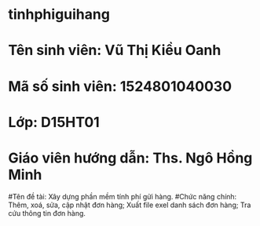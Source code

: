 # tinhphiguihang
# Tên sinh viên: Vũ Thị Kiều Oanh
# Mã số sinh viên: 1524801040030
# Lớp: D15HT01
# Giáo viên hướng dẫn: Ths. Ngô Hồng Minh
#Tên đề tài: Xây dựng phần mềm tính phí gửi hàng.
#Chức năng chính:  Thêm, xoá, sửa, cập nhật đơn hàng; Xuất file exel danh sách đơn hàng; Tra cứu thông tin đơn hàng.
